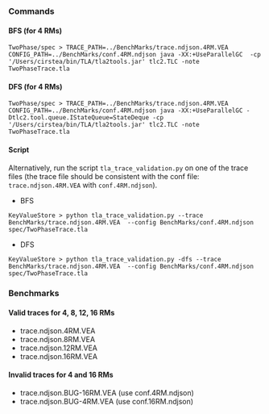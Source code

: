 ### Commands

#### BFS (for 4 RMs)
`TwoPhase/spec > TRACE_PATH=../BenchMarks/trace.ndjson.4RM.VEA CONFIG_PATH=../BenchMarks/conf.4RM.ndjson java -XX:+UseParallelGC  -cp '/Users/cirstea/bin/TLA/tla2tools.jar' tlc2.TLC -note TwoPhaseTrace.tla`

#### DFS (for 4 RMs)
`TwoPhase/spec > TRACE_PATH=../BenchMarks/trace.ndjson.4RM.VEA CONFIG_PATH=../BenchMarks/conf.4RM.ndjson java -XX:+UseParallelGC -Dtlc2.tool.queue.IStateQueue=StateDeque -cp '/Users/cirstea/bin/TLA/tla2tools.jar' tlc2.TLC -note TwoPhaseTrace.tla`

#### Script

Alternatively, run the script `tla_trace_validation.py` on one of the trace files (the trace file should be consistent with the conf file:
`trace.ndjson.4RM.VEA` with  `conf.4RM.ndjson`).

- BFS 

`KeyValueStore > python tla_trace_validation.py --trace BenchMarks/trace.ndjson.4RM.VEA  --config BenchMarks/conf.4RM.ndjson spec/TwoPhaseTrace.tla`

- DFS 

`KeyValueStore > python tla_trace_validation.py -dfs --trace BenchMarks/trace.ndjson.4RM.VEA  --config BenchMarks/conf.4RM.ndjson spec/TwoPhaseTrace.tla`

### Benchmarks

#### Valid traces for 4, 8, 12, 16 RMs
- trace.ndjson.4RM.VEA
- trace.ndjson.8RM.VEA
- trace.ndjson.12RM.VEA
- trace.ndjson.16RM.VEA

#### Invalid traces for 4 and 16 RMs 
- trace.ndjson.BUG-16RM.VEA (use conf.4RM.ndjson)
- trace.ndjson.BUG-4RM.VEA (use conf.16RM.ndjson)

